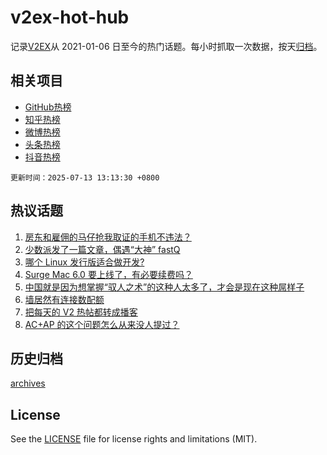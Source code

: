 # v2ex-hot-hub

 记录[V2EX](https://www.v2ex.com/)从 2021-01-06 日至今的热门话题。每小时抓取一次数据，按天[归档](archives)。
 
 ## 相关项目

- [GitHub热榜](https://github.com/snaildev/github-hot-hub)
- [知乎热榜](https://github.com/snaildev/zhihu-hot-hub)
- [微博热榜](https://github.com/snaildev/weibo-hot-hub)
- [头条热榜](https://github.com/snaildev/toutiao-hot-hub)
- [抖音热榜](https://github.com/snaildev/douyin-hot-hub)


 `更新时间：2025-07-13 13:13:30 +0800`

## 热议话题

1. [房东和雇佣的马仔抢我取证的手机不违法？](https://www.v2ex.com/t/1144769)
1. [少数派发了一篇文章，偶遇“大神” fastQ](https://www.v2ex.com/t/1144850)
1. [哪个 Linux 发行版适合做开发?](https://www.v2ex.com/t/1144763)
1. [Surge Mac 6.0 要上线了，有必要续费吗？](https://www.v2ex.com/t/1144735)
1. [中国就是因为想掌握“驭人之术”的这种人太多了，才会是现在这种屌样子](https://www.v2ex.com/t/1144819)
1. [墙居然有连接数配额](https://www.v2ex.com/t/1144752)
1. [把每天的 V2 热帖都转成播客](https://www.v2ex.com/t/1144851)
1. [AC+AP 的这个问题怎么从来没人提过？](https://www.v2ex.com/t/1144799)

## 历史归档

[archives](archives)

## License

See the [LICENSE](LICENSE) file for license rights and limitations (MIT).
